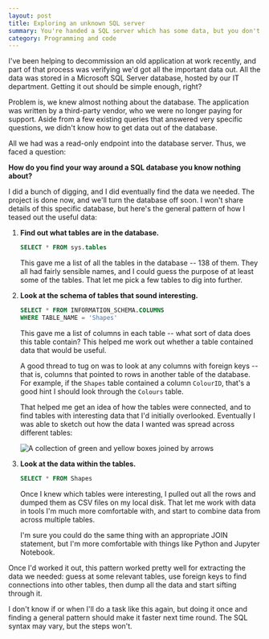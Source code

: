 ```yaml
---
layout: post
title: Exploring an unknown SQL server
summary: You're handed a SQL server which has some data, but you don't know anything about the schema. What do you do?
category: Programming and code
---
```


I've been helping to decommission an old application at work recently, and part of that process was verifying we'd got all the important data out.
All the data was stored in a Microsoft SQL Server database, hosted by our IT department.
Getting it out should be simple enough, right?

Problem is, we knew almost nothing about the database.
The application was written by a third-party vendor, who we were no longer paying for support.
Aside from a few existing queries that answered very specific questions, we didn't know how to get data out of the database.

All we had was a read-only endpoint into the database server.
Thus, we faced a question:

**How do you find your way around a SQL database you know nothing about?**

I did a bunch of digging, and I did eventually find the data we needed.
The project is done now, and we'll turn the database off soon.
I won't share details of this specific database, but here's the general pattern of how I teased out the useful data:

1.  **Find out what tables are in the database.**

    ```sql
    SELECT * FROM sys.tables
    ```

    This gave me a list of all the tables in the database -- 138 of them.
    They all had fairly sensible names, and I could guess the purpose of at least some of the tables.
    That let me pick a few tables to dig into further.

2.  **Look at the schema of tables that sound interesting.**

    ```sql
    SELECT * FROM INFORMATION_SCHEMA.COLUMNS
    WHERE TABLE_NAME = 'Shapes'
    ```

    This gave me a list of columns in each table -- what sort of data does this table contain?
    This helped me work out whether a table contained data that would be useful.

    A good thread to tug on was to look at any columns with foreign keys -- that is, columns that pointed to rows in another table of the database.
    For example, if the `Shapes` table contained a column `ColourID`, that's a good hint I should look through the `Colours` table.

    That helped me get an idea of how the tables were connected, and to find tables with interesting data that I'd initially overlooked.
    Eventually I was able to sketch out how the data I wanted was spread across different tables:

    <img src="/images/2020/database_tables.svg" alt="A collection of green and yellow boxes joined by arrows">

3.  **Look at the data within the tables.**

    ```sql
    SELECT * FROM Shapes
    ```

    Once I knew which tables were interesting, I pulled out all the rows and dumped them as CSV files on my local disk.
    That let me work with data in tools I'm much more comfortable with, and start to combine data from across multiple tables.

    I'm sure you could do the same thing with an appropriate JOIN statement, but I'm more comfortable with things like Python and Jupyter Notebook.

Once I'd worked it out, this pattern worked pretty well for extracting the data we needed: guess at some relevant tables, use foreign keys to find connections into other tables, then dump all the data and start sifting through it.

I don't know if or when I'll do a task like this again, but doing it once and finding a general pattern should make it faster next time round.
The SQL syntax may vary, but the steps won't.
